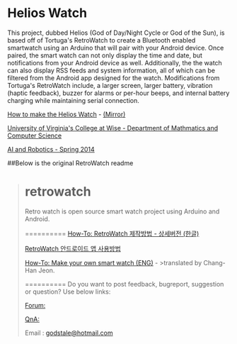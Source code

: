 Helios Watch
==========
This project, dubbed Helios (God of Day/Night Cycle or God of the Sun), is based off of Tortuga's RetroWatch to create a Bluetooth enabled smartwatch using an Arduino that will pair with your Android device. Once paired, the smart watch can not only display the time and date, but notifications from your Android device as well. Additionally, the the watch can also display RSS feeds and system information, all of which can be filtered from the Android app designed for the watch. Modifications from Tortuga's RetroWatch include, a larger screen, larger battery, vibration (haptic feedback), buzzer for alarms or per-hour beeps, and internal battery charging while maintaining serial connection.

[How to make the Helios Watch](http://www.mcs.uvawise.edu/wiki/index.php/Bluetooth_Smartwatch_for_Android_-_Bryan_Smith) - [(Mirror)](https://github.com/BryanSmithDev/HeliosWatch/wiki/How-to-make-a-Helios-Watch)

[University of Virginia's College at Wise - Department of Mathmatics and Computer Science](http://www.mcs.uvawise.edu/)

[AI and Robotics - Spring 2014](http://www.mcs.uvawise.edu/wiki/index.php/CSC4150_-_AI_and_Robotics)



##Below is the original RetroWatch readme
>
>retrowatch
>==========
>
>Retro watch is open source smart watch project using Arduino and Android.
>
>
>
>==========
>[How-To: RetroWatch 제작방법 - 상세버전 (한글)](http://www.hardcopyworld.com/ngine/aduino/index.php/archives/376)
>
>[RetroWatch 안드로이드 앱 사용방법](http://www.hardcopyworld.com/ngine/android/index.php/archives/192)
>
>
>[How-To: Make your own smart watch (ENG)](http://www.hardcopyworld.com/ngine/aduino/index.php/archives/670) - >translated by Chang-Han Jeon.
>
>
>==========
>Do you want to post feedback, bugreport, suggestion or question? Use below links:
>
>[Forum: ](http://www.hardcopyworld.com/ngine/index.php/board/free-board)
>
>[QnA: ](http://www.hardcopyworld.com/ngine/index.php/board/qna)
>
>Email : godstale@hotmail.com


